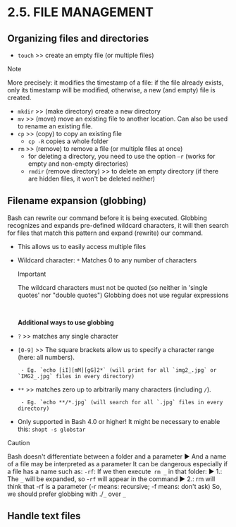 # 2.5. FILE MANAGEMENT

## Organizing files and directories

- `touch` >> create an empty file (or multiple files)

> [!NOTE]
> More precisely: it modifies the timestamp of a file: if the file already exists, only its timestamp will be modified, otherwise, a new (and empty) file is created.

- `mkdir` >> (make directory) create a new directory
- `mv` >> (move) move an existing file to another location. Can also be used to rename an existing file.
- `cp` >> (copy) to copy an existing file
  - `cp -R` copies a whole folder
- `rm` >> (remove) to remove a file (or multiple files at once)
  - for deleting a directory, you need to use the option `–r` (works for empty and non-empty directories)
  - `rmdir` (remove directory) >> to delete an empty directory (if there are hidden files, it won't be deleted neither)

## Filename expansion (globbing)

Bash can rewrite our command before it is being executed. Globbing recognizes and expands pre-defined wildcard characters, it will then search for files that match this pattern and expand (rewrite) our command.

- This allows us to easily access multiple files
- Wildcard character: `*` Matches 0 to any number of characters

  > [!IMPORTANT]
  > The wildcard characters must not be quoted (so neither in 'single quotes' nor "double quotes")
  > Globbing does not use regular expressions

  <br>

  **Additional ways to use globbing**

- `?` >> matches any single character
- `[0-9]` >> The square brackets allow us to specify a character
  range (here: all numbers).

       - Eg. `echo [iI][mM][gG]2*` (will print for all `img2_.jpg` or `IMG2_.jpg` files in every directory)

- `**` >> matches zero up to arbitrarily many characters (including `/`).

       - Eg. `echo **/*.jpg` (will search for all `.jpg` files in every directory)

- Only supported in Bash 4.0 or higher! It might be necessary to enable this: `shopt -s globstar`

> [!CAUTION]
> Bash doesn't differentiate between a folder and a parameter ► And a name of a file may be interpreted as a parameter
> It can be dangerous especially if a file has a name such as: `-rf`:
> If we then execute` rm _` in that folder:
> ► 1.: The `_` will be expanded, so -`rf` will appear in the command
> ► 2.: rm will think that -rf is a parameter (-r means: recursive; -f means: don't ask)
> So, we should prefer globbing with ./`_` over `_`

## Handle text files
